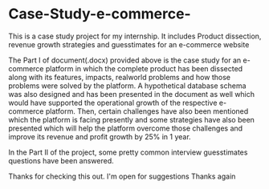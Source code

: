 # Case-Study-e-commerce-
This is a case study project for my internship. It includes Product dissection, revenue growth strategies and guesstimates for an e-commerce website


The Part I of document(.docx) provided above is the case study for an e-commerce platform in which the complete product has been dissected along with its
features, impacts, realworld problems and how those problems were solved by the platform. A hypothetical database schema was also designed and 
has been presented in the document as well which would have supported the operational growth of the respective e-commerce platform.
Then, certain challenges have also been mentioned which the platform is facing presently and some strategies have also been presented which will help
the platform overcome those challenges and improve its revenue and profit growth by 25% in 1 year.

In the Part II of the project, some pretty common interview guesstimates questions have been answered.

Thanks for checking this out.
I'm open for suggestions
Thanks again
